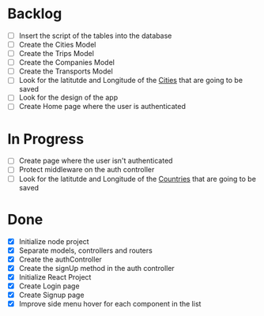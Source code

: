 # Backlog
- [ ] Insert the script of the tables into the database
- [ ] Create the Cities Model
- [ ] Create the Trips Model
- [ ] Create the Companies Model
- [ ] Create the Transports Model
- [ ] Look for the latitutde and Longitude of the <u>Cities</u> that are going to be saved
- [ ] Look for the design of the app
- [ ] Create Home page where the user is authenticated

# In Progress
- [ ] Create page where the user isn't authenticated
- [ ] Protect middleware on the auth controller
- [ ] Look for the latitutde and Longitude of the <u>Countries</u> that are going to be saved

# Done
- [x] Initialize node project  
- [x] Separate models, controllers and routers
- [x] Create the authController
- [x] Create the signUp method in the auth controller
- [x] Initialize React Project
- [x] Create Login page 
- [x] Create Signup page 
- [x] Improve side menu hover for each component in the list
